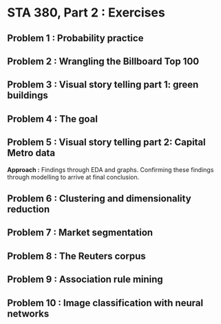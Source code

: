 # STA 380, Part 2 : Exercises


## Problem 1 : Probability practice


## Problem 2 : Wrangling the Billboard Top 100


## Problem 3 : Visual story telling part 1: green buildings


## Problem 4 : The goal


## Problem 5 : Visual story telling part 2: Capital Metro data
   **Approach :** 
   Findings through EDA and graphs.
   Confirming these findings through modelling to arrive at final conclusion.


## Problem 6 : Clustering and dimensionality reduction


## Problem 7 : Market segmentation


## Problem 8 : The Reuters corpus


## Problem 9 : Association rule mining


## Problem 10 : Image classification with neural networks
